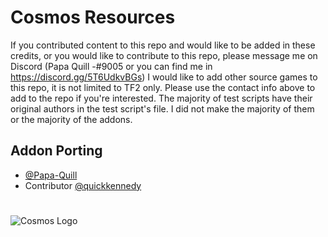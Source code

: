 
# Cosmos Resources

If you contributed content to this repo and would like to be added in these credits, or you would like to contribute to this repo, please message me on Discord (Papa Quill -#9005 or you can find me in https://discord.gg/5T6UdkvBGs)
I would like to add other source games to this repo, it is not limited to TF2 only. Please use the contact info above to add to the repo if you're interested.
The majority of test scripts have their original authors in the test script's file. I did not make the majority of them or the majority of the addons.

## Addon Porting

- [@Papa-Quill](https://www.github.com/Papa-Quill)
- Contributor [@quickkennedy](https://github.com/quickkennedy)

#

![Cosmos Logo](https://cdn.discordapp.com/attachments/902236917544935424/1073671264964706344/TF2_Logo.png)
